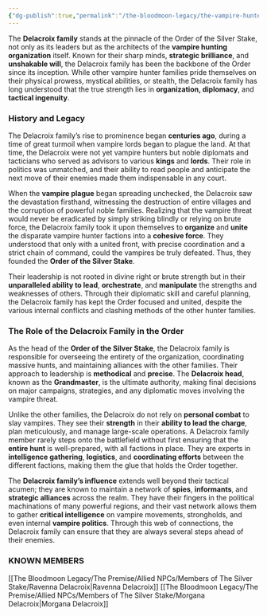 ```yaml
---
{"dg-publish":true,"permalink":"/the-bloodmoon-legacy/the-vampire-hunter-families/delacroix/"}
---
```


The **Delacroix family** stands at the pinnacle of the Order of the Silver Stake, not only as its leaders but as the architects of the **vampire hunting organization** itself. Known for their sharp minds, **strategic brilliance**, and **unshakable will**, the Delacroix family has been the backbone of the Order since its inception. While other vampire hunter families pride themselves on their physical prowess, mystical abilities, or stealth, the Delacroix family has long understood that the true strength lies in **organization, diplomacy**, and **tactical ingenuity**.

### **History and Legacy**

The Delacroix family’s rise to prominence began **centuries ago**, during a time of great turmoil when vampire lords began to plague the land. At that time, the Delacroix were not yet vampire hunters but noble diplomats and tacticians who served as advisors to various **kings** and **lords**. Their role in politics was unmatched, and their ability to read people and anticipate the next move of their enemies made them indispensable in any court.

When the **vampire plague** began spreading unchecked, the Delacroix saw the devastation firsthand, witnessing the destruction of entire villages and the corruption of powerful noble families. Realizing that the vampire threat would never be eradicated by simply striking blindly or relying on brute force, the Delacroix family took it upon themselves to **organize** and **unite** the disparate vampire hunter factions into a **cohesive force**. They understood that only with a united front, with precise coordination and a strict chain of command, could the vampires be truly defeated. Thus, they founded the **Order of the Silver Stake**.

Their leadership is not rooted in divine right or brute strength but in their **unparalleled ability to lead**, **orchestrate**, and **manipulate** the strengths and weaknesses of others. Through their diplomatic skill and careful planning, the Delacroix family has kept the Order focused and united, despite the various internal conflicts and clashing methods of the other hunter families.

### **The Role of the Delacroix Family in the Order**

As the head of the **Order of the Silver Stake**, the Delacroix family is responsible for overseeing the entirety of the organization, coordinating massive hunts, and maintaining alliances with the other families. Their approach to leadership is **methodical** and **precise**. The **Delacroix head**, known as the **Grandmaster**, is the ultimate authority, making final decisions on major campaigns, strategies, and any diplomatic moves involving the vampire threat.

Unlike the other families, the Delacroix do not rely on **personal combat** to slay vampires. They see their **strength** in their **ability to lead the charge**, plan meticulously, and manage large-scale operations. A Delacroix family member rarely steps onto the battlefield without first ensuring that the **entire hunt** is well-prepared, with all factions in place. They are experts in **intelligence gathering**, **logistics**, and **coordinating efforts** between the different factions, making them the glue that holds the Order together.

The **Delacroix family’s influence** extends well beyond their tactical acumen; they are known to maintain a network of **spies**, **informants**, and **strategic alliances** across the realm. They have their fingers in the political machinations of many powerful regions, and their vast network allows them to gather **critical intelligence** on vampire movements, strongholds, and even internal **vampire politics**. Through this web of connections, the Delacroix family can ensure that they are always several steps ahead of their enemies.

### **KNOWN MEMBERS**

[[The Bloodmoon Legacy/The Premise/Allied NPCs/Members of The Silver Stake/Ravenna Delacroix\|Ravenna Delacroix]]
[[The Bloodmoon Legacy/The Premise/Allied NPCs/Members of The Silver Stake/Morgana Delacroix\|Morgana Delacroix]]

